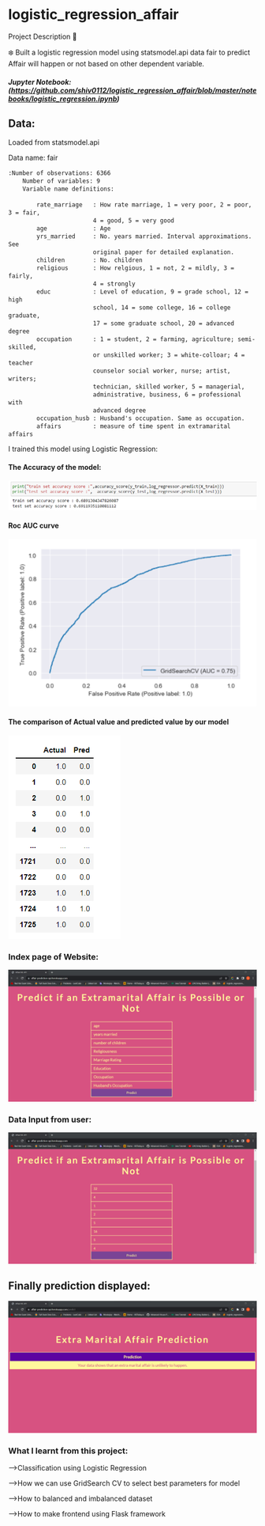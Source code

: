 # logistic_regression_affair

Project Description 📄

❄️ Built a logistic regression model using statsmodel.api data fair to
predict Affair will happen or not based on other dependent variable.

##### Jupyter Notebook: (https://github.com/shiv0112/logistic_regression_affair/blob/master/notebooks/logistic_regression.ipynb)

## Data:

Loaded from statsmodel.api

Data name: fair

```
:Number of observations: 6366
    Number of variables: 9
    Variable name definitions:

        rate_marriage   : How rate marriage, 1 = very poor, 2 = poor, 3 = fair,
                        4 = good, 5 = very good
        age             : Age
        yrs_married     : No. years married. Interval approximations. See
                        original paper for detailed explanation.
        children        : No. children
        religious       : How relgious, 1 = not, 2 = mildly, 3 = fairly,
                        4 = strongly
        educ            : Level of education, 9 = grade school, 12 = high
                        school, 14 = some college, 16 = college graduate,
                        17 = some graduate school, 20 = advanced degree
        occupation      : 1 = student, 2 = farming, agriculture; semi-skilled,
                        or unskilled worker; 3 = white-colloar; 4 = teacher
                        counselor social worker, nurse; artist, writers;
                        technician, skilled worker, 5 = managerial,
                        administrative, business, 6 = professional with
                        advanced degree
        occupation_husb : Husband's occupation. Same as occupation.
        affairs         : measure of time spent in extramarital affairs
```

I trained this model using Logistic Regression:

#### The Accuracy of the model:

![Alt text](https://github.com/shiv0112/logistic_regression_affair/blob/master/screenshots/accuracy.png)

#### Roc AUC curve

![Alt text](https://github.com/shiv0112/logistic_regression_affair/blob/master/screenshots/roc.png)

#### The comparison of Actual value and predicted value by our model

![Alt text](https://github.com/shiv0112/logistic_regression_affair/blob/master/screenshots/compare.png)

### Index page of Website:

![Alt text](https://github.com/shiv0112/logistic_regression_affair/blob/master/screenshots/1.png)

### Data Input from user:

![Alt text](https://github.com/shiv0112/logistic_regression_affair/blob/master/screenshots/2.png)

## Finally prediction displayed:

![Alt text](https://github.com/shiv0112/logistic_regression_affair/blob/master/screenshots/final.png)

### What I learnt from this project:

-->Classification using Logistic Regression

-->How we can use GridSearch CV to select best parameters for model

-->How to balanced and imbalanced dataset

-->How to make frontend using Flask framework
